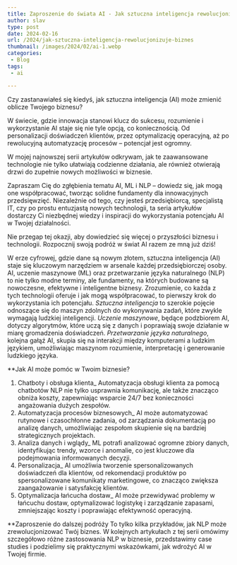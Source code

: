 ```yaml
---
title: Zaproszenie do świata AI - Jak sztuczna inteligencja rewolucjonizuje biznes?
author: slav
type: post
date: 2024-02-16
url: /2024/jak-sztuczna-inteligencja-rewolucjonizuje-biznes
thumbnail: /images/2024/02/ai-1.webp
categories:
 - Blog
tags:
 - ai

---
```


Czy zastanawiałeś się kiedyś, jak sztuczna inteligencja (AI) może zmienić oblicze Twojego biznesu?

W świecie, gdzie innowacja stanowi klucz do sukcesu, rozumienie i wykorzystanie AI staje się nie tyle opcją, co koniecznością. Od personalizacji doświadczeń klientów, przez optymalizację operacyjną, aż po rewolucyjną automatyzację procesów – potencjał jest ogromny.

W mojej najnowszej serii artykułów odkrywam, jak te zaawansowane technologie nie tylko ułatwiają codzienne działania, ale również otwierają drzwi do zupełnie nowych możliwości w biznesie.

Zapraszam Cię do zgłębienia tematu AI, ML i NLP – dowiedz się, jak mogą one współpracować, tworząc solidne fundamenty dla innowacyjnych przedsięwzięć. Niezależnie od tego, czy jesteś przedsiębiorcą, specjalistą IT, czy po prostu entuzjastą nowych technologii, ta seria artykułów dostarczy Ci niezbędnej wiedzy i inspiracji do wykorzystania potencjału AI w Twojej działalności.

Nie przegap tej okazji, aby dowiedzieć się więcej o przyszłości biznesu i technologii. Rozpocznij swoją podróż w świat AI razem ze mną już dziś!

<!--more-->

W erze cyfrowej, gdzie dane są nowym złotem, sztuczna inteligencja (AI) staje się kluczowym narzędziem w arsenale każdej przedsiębiorczej osoby. AI, uczenie maszynowe (ML) oraz przetwarzanie języka naturalnego (NLP) to nie tylko modne terminy, ale fundamenty, na których budowane są nowoczesne, efektywne i inteligentne biznesy. Zrozumienie, co każda z tych technologii oferuje i jak mogą współpracować, to pierwszy krok do wykorzystania ich potencjału.
*Sztuczna inteligencja* to szerokie pojęcie odnoszące się do maszyn zdolnych do wykonywania zadań, które zwykle wymagają ludzkiej inteligencji. 
*Uczenie maszynowe*, będące podzbiorem AI, dotyczy algorytmów, które uczą się z danych i poprawiają swoje działanie w miarę gromadzenia doświadczeń. 
*Przetwarzanie języka naturalnego*, kolejna gałąź AI, skupia się na interakcji między komputerami a ludzkim językiem, umożliwiając maszynom rozumienie, interpretację i generowanie ludzkiego języka.

**Jak AI może pomóc w Twoim biznesie?

1. Chatboty i obsługa klienta_ Automatyzacja obsługi klienta za pomocą chatbotów NLP nie tylko usprawnia komunikację, ale także znacząco obniża koszty, zapewniając wsparcie 24/7 bez konieczności angażowania dużych zespołów.
2. Automatyzacja procesów biznesowych_ AI może automatyzować rutynowe i czasochłonne zadania, od zarządzania dokumentacją po analizę danych, umożliwiając zespołom skupienie się na bardziej strategicznych projektach.
3. Analiza danych i wglądy_ ML potrafi analizować ogromne zbiory danych, identyfikując trendy, wzorce i anomalie, co jest kluczowe dla podejmowania informowanych decyzji.
4. Personalizacja_ AI umożliwia tworzenie spersonalizowanych doświadczeń dla klientów, od rekomendacji produktów po spersonalizowane komunikaty marketingowe, co znacząco zwiększa zaangażowanie i satysfakcję klientów.
5. Optymalizacja łańcucha dostaw_ AI może przewidywać problemy w łańcuchu dostaw, optymalizować logistykę i zarządzanie zapasami, zmniejszając koszty i poprawiając efektywność operacyjną. 

**Zaproszenie do dalszej podróży
To tylko kilka przykładów, jak NLP może zrewolucjonizować Twój biznes. W kolejnych artykułach z tej serii omówimy szczegółowo różne zastosowania NLP w biznesie, przedstawimy case studies i podzielimy się praktycznymi wskazówkami, jak wdrożyć AI w Twojej firmie.